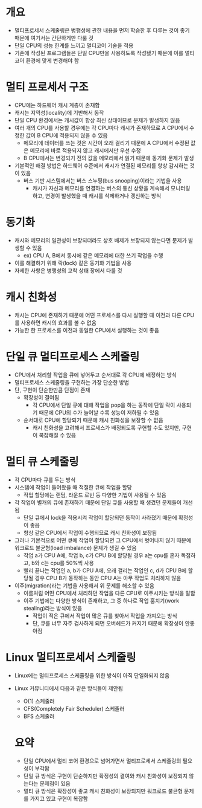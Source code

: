 # 개요

- 멀티프로세서 스케줄링은 병행성에 관한 내용을 먼저 학습한 후 다루는 것이 좋기 때문에 여기서는 간단하게만 다룰 것
- 단일 CPU의 성능 한계를 느끼고 멀티코어 기술을 적용
- 기존에 작성된 프로그램들은 단일 CPU만을 사용하도록 작성됐기 때문에 이를 멀티코어 환경에 맞게 변경해야 함

# 멀티 프로세서 구조

- CPU에는 하드웨어 캐시 계층이 존재함
- 캐시는 지역성(locality)에 기반해서 동작
- 단일 CPU 환경에서는 캐시값이 항상 최신 상태이므로 문제가 발생하지 않음
- 여러 개의 CPU를 사용할 경우에는 각 CPU마다 캐시가 존재하므로 A CPU에서 수정한 값이 B CPU에 적용되지 않을 수 있음
  - 메모리에 데이터를 쓰는 것은 시간이 오래 걸리기 때문에 A CPU에서 수정된 값은 메모리에 바로 적용되지 않고 캐시에서만 우선 수정
  - B CPU에서는 변경되기 전의 값을 메모리에서 읽기 때문에 동기화 문제가 발생
- 기본적인 해결 방법은 하드웨어 수준에서 캐시가 연결된 메모리를 항상 감시하는 것이 있음
  - 버스 기반 시스템에서는 버스 스누핑(bus snooping)이라는 기법을 사용
    - 캐시가 자신과 메모리를 연결하는 버스의 통신 상황을 계속해서 모니터링 하고, 변경이 발생했을 때 캐시를 삭제하거나 갱신하는 방식

# 동기화

- 캐시와 메모리의 일관성이 보장되더라도 상호 배제가 보장되지 않는다면 문제가 발생할 수 있음
  - ex) CPU A, B에서 동시에 같은 메모리에 대한 쓰기 작업을 수행
- 이를 해결하기 위해 락(lock) 같은 동기화 기법을 사용
- 자세한 사항은 병행성의 교착 상태 장에서 다룰 것

# 캐시 친화성

- 캐시는 CPU에 존재하기 때문에 어떤 프로세스를 다시 실행할 때 이전과 다른 CPU를 사용하면 캐시의 효과를 볼 수 없음
- 가능한 한 프로세스를 이전과 동일한 CPU에서 실행하는 것이 좋음

# 단일 큐 멀티프로세스 스케줄링

- CPU에서 처리할 작업을 큐에 넣어두고 순서대로 각 CPU에 배정하는 방식
- 멀티프로세스 스케줄링을 구현하는 가장 단순한 방법
- 단, 구현이 단순한만큼 단점이 존재
  - 확장성이 결여됨
    - 각 CPU에서 단일 큐에 대해 작업을 pop을 하는 동작에 단일 락이 사용되기 때문에 CPU의 수가 늘어날 수록 성능이 저하될 수 있음
  - 순서대로 CPU에 할당되기 때문에 캐시 친화성을 보장할 수 없음
    - 캐시 친화성을 고려해서 프로세스가 배정되도록 구현할 수도 있지만, 구현이 복잡해질 수 있음

# 멀티 큐 스케줄링

- 각 CPU마다 큐를 두는 방식
- 시스템에 작업이 들어왔을 때 적절한 큐에 작업을 할당
  - 작업 할당에는 랜덤, 라운드 로빈 등 다양한 기법이 사용될 수 있음
- 각 작업이 별개의 큐에 존재하기 때문에 단일 큐를 사용할 때 생겼던 문제들이 개선됨
  - 단일 큐에서 lock을 적용시켜 작업이 할당되던 동작이 사라졌기 때문에 확정성이 좋음
  - 항상 같은 CPU에서 작업이 수행되므로 캐시 친화성이 보장됨
- 그러나 기본적으로 어떤 큐에 작업이 할당되면 그 CPU에서 벗어나지 않기 때문에 워크로드 불균형(load imbalance) 문제가 생길 수 있음
  - 작업 a가 CPU A에, 작업 b, c가 CPU B에 할당될 경우 a는 cpu를 혼자 독점하고, b와 c는 cpu를 50%씩 사용
  - 빨리 끝나는 작업인 a, b가 CPU A에, 오래 걸리는 작업인 c, d가 CPU B에 할당될 경우 CPU B가 동작하는 동안 CPU A는 아무 작업도 처리하지 않음
- 이주(migration)라는 기법을 사용해서 위 문제를 해소할 수 있음
  - 이름처럼 어떤 CPU에서 처리하던 작업을 다른 CPU로 이주시키는 방식을 말함
  - 이주 기법에는 다양한 방식이 존재하고, 그 중 하나로 작업 훔치기(work stealing)라는 방식이 있음
    - 작업이 적은 큐에서 작업이 많은 큐를 찾아서 작업을 가져오는 방식
    - 단, 큐를 너무 자주 검사하게 되면 오버헤드가 커지기 때문에 확장성이 안좋아짐

# Linux 멀티프로세서 스케줄링

- Linux에는 멀티프로세스 스케줄링을 위한 방식이 아직 단일화되지 않음
- Linux 커뮤니티에서 다음과 같은 방식들이 제안됨

  - O(1) 스케줄러
  - CFS(Completely Fair Scheduler) 스케줄러
  - BFS 스케줄러

  # 요약

  - 단일 CPU에서 멀티 코어 환경으로 넘어가면서 멀티프로세서 스케줄링의 필요성이 부각돰
  - 단일 큐 방식은 구현이 단순하지만 확정성의 결여와 캐시 친화성이 보장되지 않는다는 문제점이 있음
  - 멀티 큐 방식은 확장성이 좋고 캐시 친화성이 보장되지만 워크로드 불균형 문제를 가지고 있고 구현이 복잡함
